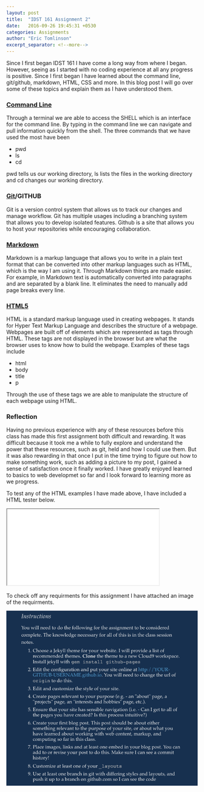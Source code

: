 ```yaml
---
layout: post
title:  "IDST 161 Assignment 2"
date:   2016-09-26 19:45:31 +0530
categories: Assignments
author: "Eric Tomlinson"
excerpt_separator: <!--more-->
---
```



<p> Since I first began IDST 161 I have come a long way from where I began. However, seeing as
I started with no coding experience at all any progress is positive. Since I first began 
I have learned about the command line, git/github, markdown, HTML, CSS and more. In this blog
post I will go over some of these topics and explain them as I have understood them.</p> <!--more-->
<h3><strong><a href="/assets/the shell.html">Command Line</a></strong></h3>
<p> Through a terminal we are able to access the SHELL which is an interface for the command line.
By typing in the command line we can navigate and pull information quickly from the shell. The three
commands that we have used the most have been</p>
<ul>
<li>pwd</li>
<li>ls</li>
<li>cd</li>
</ul>
<p>pwd tells us our working directory, ls lists the files in the working directory and cd
changes our working directory.</p>

<h3><strong><a href="https://rogerdudler.github.io/git-guide/">Git</a>/<a hred="https://guides.github.com/activities/hello-world/">GITHUB</a></strong></h3>
<p>Git is a version control system that allows us to track our changes and manage workflow. Git 
has multiple usages including a branching system that allows you to develop isolated features. Github
is a site that allows you to host your repositories while encouraging collaboration.</p>

<h3><strong><a href="http://packetlife.net/media/library/16/Markdown.pdf">Markdown</a></strong></h3>
<p>Markdown is a markup language that allows you to write in a plain text format that can
be converted into other markup languages such as HTML, which is the way I am using it. Through Markdown
things are made easier. For example, in Markdown text is automatically converted into
paragraphs and are separated by a blank line. It eliminates the need to manually add page breaks every line.</p>

<h3><strong><a href="http://websitesetup.org/HTML5-cheat-sheet.pdf">HTML5</a></strong></h3>
<p>HTML is a standard markup language used in creating webpages. It stands for Hyper Text Markup Language 
and describes the structure of a webpage. Webpages are built off of elements which are represented
as tags through HTML. These tags are not displayed in the browser but are what the browser uses
to know how to build the webpage. Examples of these tags include</p>
<ul>
<li>html</li>
<li>body</li>
<li>title</li>
<li>p</li>
</ul>
<p>Through the use of these tags we are able to manipulate the structure of each webpage using HTML.</p>

<h3><strong>Reflection</strong></h3>

<p>Having no previous experience with any of these resources before this class has made this first assignment
both difficult and rewarding. It was difficult because it took me a while to fully explore and understand
the power that these resources, such as git, held and how I could use them. But it was also rewarding in that
once I put in the time trying to figure out how to make something work, such as adding a picture to my post, 
I gained a sense of satisfaction once it finally worked. I have greatly enjoyed learned to basics to web developmet
so far and I look forward to learning more as we progress.</p>

<p>To test any of the HTML examples I have made above, I have included a HTML tester below.</p>

<iframe src="/assets/HTML tester.html" height="200" width="400"></iframe>

<p>To check off any requirments for this assignment I have attached an image of the requirments.<p>
<img src="/assets/Req.jpg" alt="Requirments" style="width:100;heigh:100;">